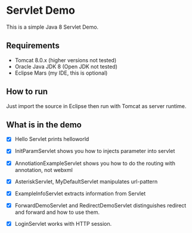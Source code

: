 # Servlet Demo

This is a simple Java 8 Servlet Demo.

## Requirements 

- Tomcat 8.0.x (higher versions not tested)
- Oracle Java JDK 8 (Open JDK not tested)
- Eclipse Mars (my IDE, this is optional)


## How to run 
Just import the source in Eclipse then run with Tomcat as server runtime.

## What is in the demo 

* [x] Hello Servlet prints helloworld
* [x] InitParamServlet shows you how to injects parameter into servlet
* [x] AnnotiationExampleServlet shows you how to do the routing with annotation, not webxml
* [x] AsteriskServlet, MyDefaultServlet manipulates url-pattern
* [x] ExampleInfoServlet extracts information from Servlet
* [x] ForwardDemoServlet and RedirectDemoServlet distinguishes redirect and forward and how to use them.
* [x] LoginServlet works with HTTP session.


